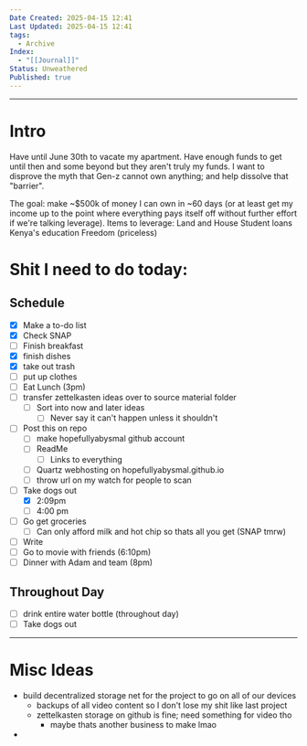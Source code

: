```yaml
---
Date Created: 2025-04-15 12:41
Last Updated: 2025-04-15 12:41
tags:
  - Archive
Index:
  - "[[Journal]]"
Status: Unweathered
Published: true
---
```

---

# Intro

Have until June 30th to vacate my apartment. Have enough funds to get until then and some beyond but they aren't truly my funds. I want to disprove the myth that Gen-z cannot own anything; and help dissolve that "barrier". 

The goal: make ~$500k of money I can own in ~60 days (or at least get my income up to the point where everything pays itself off without further effort if we're talking leverage).
	Items to leverage: 
	Land and House
	Student loans
	Kenya's education
	Freedom (priceless)

# Shit I need to do today:

## Schedule
- [x] Make a to-do list
- [x] Check SNAP
- [ ] Finish breakfast
- [x] finish dishes
- [x] take out trash
- [ ] put up clothes
- [ ] Eat Lunch (3pm)
- [ ] transfer zettelkasten ideas over to source material folder
	- [ ] Sort into now and later ideas
		- [ ] Never say it can't happen unless it shouldn't
- [ ] Post this on repo
	- [ ] make hopefullyabysmal github account
	- [ ] ReadMe
		- [ ] Links to everything
	- [ ] Quartz webhosting on hopefullyabysmal.github.io
	- [ ] throw url on my watch for people to scan
- [ ] Take dogs out 
	- [x] 2:09pm 
	- [ ] 4:00 pm
- [ ] Go get groceries
	- [ ] Can only afford milk and hot chip so thats all you get (SNAP tmrw)
- [ ] Write 
- [ ] Go to movie with friends (6:10pm)
- [ ] Dinner with Adam and team (8pm)

## Throughout Day
- [ ] drink entire water bottle (throughout day) 
- [ ] Take dogs out

---

# Misc Ideas

- build decentralized storage net for the project to go on all of our devices
	- backups of all video content so I don't lose my shit like last project
	- zettelkasten storage on github is fine; need something for video tho
		- maybe thats another business to make lmao
- 